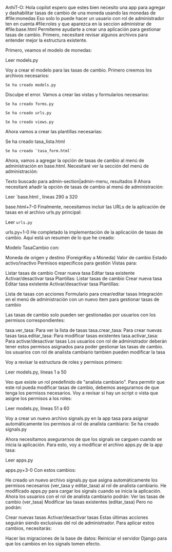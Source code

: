 
AnhiT-O: Hola copilot espero que estes bien necesito una app para agregar y dashabilitar tasas de cambio  de una moneda usando las monedas de #file:monedas  Eso solo lo puede hacer un usuario con rol de administrador ten en cuenta #file:roles  y que aparezca en la seccion administrar de #file:base.html 
Permíteme ayudarte a crear una aplicación para gestionar tasas de cambio. Primero, necesitaré revisar algunos archivos para entender mejor la estructura existente.

Primero, veamos el modelo de monedas:

Leer models.py

Voy a crear el modelo para las tasas de cambio. Primero creemos los archivos necesarios:
```
Se ha creado models.py
```

Disculpe el error. Vamos a crear las vistas y formularios necesarios:
```
Se ha creado forms.py

Se ha creado urls.py

Se ha creado views.py
```
Ahora vamos a crear las plantillas necesarias:

Se ha creado tasa_lista.html
```
Se ha creado `tasa_form.html`
```
Ahora, vamos a agregar la opción de tasas de cambio al menú de administración en base.html. Necesitaré ver la sección del menú de administración:

Texto buscado para admin-section|admin-menu, resultados 9
Ahora necesitaré añadir la opción de tasas de cambio al menú de administración:

Leer `base.html , líneas 290 a 320

base.html+7-0
Finalmente, necesitamos incluir las URLs de la aplicación de tasas en el archivo urls.py principal:

Leer `urls.py`

urls.py+1-0
He completado la implementación de la aplicación de tasas de cambio. Aquí está un resumen de lo que he creado:

Modelo TasaCambio con:

Moneda de origen y destino (ForeignKey a Moneda)
Valor de cambio
Estado activo/inactivo
Permisos específicos para gestión
Vistas para:

Listar tasas de cambio
Crear nueva tasa
Editar tasa existente
Activar/desactivar tasa
Plantillas:
Listar tasas de cambio
Crear nueva tasa
Editar tasa existente
Activar/desactivar tasa
Plantillas:

Lista de tasas con acciones
Formulario para crear/editar tasas
Integración en el menú de administración con un nuevo ítem para gestionar tasas de cambio

Las tasas de cambio solo pueden ser gestionadas por usuarios con los permisos correspondientes:

tasa.ver_tasa: Para ver la lista de tasas
tasa.crear_tasa: Para crear nuevas tasas
tasa.editar_tasa: Para modificar tasas existentes
tasa.activar_tasa: Para activar/desactivar tasas
Los usuarios con rol de administrador deberán tener estos permisos asignados para poder gestionar las tasas de cambio.
los usuarios con rol de analista cambiario tambien pueden modificar la tasa

Voy a revisar la estructura de roles y permisos primero:

Leer models.py, líneas 1 a 50

Veo que existe un rol predefinido de "analista cambiario". Para permitir que este rol pueda modificar tasas de cambio, debemos asegurarnos de que tenga los permisos necesarios. Voy a revisar si hay un script o vista que asigne los permisos a los roles:

Leer models.py, líneas 51 a 60

Voy a crear un nuevo archivo signals.py en la app tasa para asignar automáticamente los permisos al rol de analista cambiario:
Se ha creado signals.py

Ahora necesitamos asegurarnos de que los signals se carguen cuando se inicia la aplicación. Para esto, voy a modificar el archivo apps.py de la app tasa:

Leer apps.py

apps.py+3-0
Con estos cambios:

He creado un nuevo archivo signals.py que asigna automáticamente los permisos necesarios (ver_tasa y editar_tasa) al rol de analista cambiario.
He modificado apps.py para cargar los signals cuando se inicia la aplicación.
Ahora los usuarios con el rol de analista cambiario podrán:
Ver las tasas de cambio (ver_tasa)
Modificar las tasas existentes (editar_tasa)
Pero no podrán:

Crear nuevas tasas
Activar/desactivar tasas
Estas últimas acciones seguirán siendo exclusivas del rol de administrador.
Para aplicar estos cambios, necesitarás:

Hacer las migraciones de la base de datos:
Reiniciar el servidor Django para que los cambios en los signals tomen efecto.